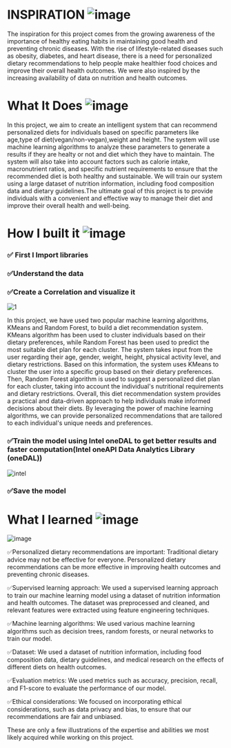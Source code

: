 # INSPIRATION ![image](https://user-images.githubusercontent.com/72274851/218500470-ec078b99-0a50-4b06-a2df-c09e47ecc187.png)

The inspiration for this project comes from the growing awareness of the importance of healthy eating habits in maintaining good health and preventing chronic diseases. With the rise of lifestyle-related diseases such as obesity, diabetes, and heart disease, there is a need for personalized dietary recommendations to help people make healthier food choices and improve their overall health outcomes. We were also inspired by the increasing availability of data on nutrition and health outcomes.

# What It Does ![image](https://user-images.githubusercontent.com/72274851/218503394-b52dfcc9-0620-4f44-94f5-46a09a5cc970.png)

In this project, we aim to create an intelligent system that can recommend personalized diets for individuals based on specific parameters like age,type of diet(vegan/non-vegan),weight and height. The system will use machine learning algorithms to analyze these parameters to generate a results if they are healty or not and diet which they have to maintain. The system will also take into account factors such as calorie intake, macronutrient ratios, and specific nutrient requirements to ensure that the recommended diet is both healthy and sustainable. We will train our system using a large dataset of nutrition information, including food composition data and dietary guidelines.The ultimate goal of this project is to provide individuals with a convenient and effective way to manage their diet and improve their overall health and well-being.

# How I built it ![image](https://user-images.githubusercontent.com/72274851/218502434-f6e66043-0db0-4f85-b7f4-f33b2d33df1f.png)

### ✅ First I Import libraries

### ✅Understand the data

### ✅Create a Correlation and visualize it

![1](https://drive.google.com/file/d/1tAXWbraw7cXr4UrqKQjirjrC--ZAIZU1/view?usp=share_link)

In this project, we have used two popular machine learning algorithms, KMeans and Random Forest, to build a diet recommendation system. KMeans algorithm has been used to cluster individuals based on their dietary preferences, while Random Forest has been used to predict the most suitable diet plan for each cluster.
The system takes input from the user regarding their age, gender, weight, height, physical activity level, and dietary restrictions. Based on this information, the system uses KMeans to cluster the user into a specific group based on their dietary preferences. Then, Random Forest algorithm is used to suggest a personalized diet plan for each cluster, taking into account the individual's nutritional requirements and dietary restrictions.
Overall, this diet recommendation system provides a practical and data-driven approach to help individuals make informed decisions about their diets. By leveraging the power of machine learning algorithms, we can provide personalized recommendations that are tailored to each individual's unique needs and preferences.

### ✅Train the model using Intel oneDAL to get better results and faster computation(Intel oneAPI Data Analytics Library (oneDAL))
![intel](https://user-images.githubusercontent.com/72274851/218504609-585bcebe-5101-4477-bdd2-3a1ba13a64a8.png)

### ✅Save the model


# What I learned ![image](https://user-images.githubusercontent.com/72274851/218499685-e8d445fc-e35e-4ab5-abc1-c32462592603.png)


![image](https://user-images.githubusercontent.com/72274851/220130227-3c48e87b-3e68-4f1c-b0e4-8e3ad9a4805a.png)

✅Personalized dietary recommendations are important: Traditional dietary advice may not be effective for everyone. Personalized dietary recommendations can be more effective in improving health outcomes and preventing chronic diseases.

✅Supervised learning approach: We used a supervised learning approach to train our machine learning model using a dataset of nutrition information and health outcomes. The dataset was preprocessed and cleaned, and relevant features were extracted using feature engineering techniques.

✅Machine learning algorithms: We used various machine learning algorithms such as decision trees, random forests, or neural networks to train our model.

✅Dataset: We used a dataset of nutrition information, including food composition data, dietary guidelines, and medical research on the effects of different diets on health outcomes.

✅Evaluation metrics: We used metrics such as accuracy, precision, recall, and F1-score to evaluate the performance of our model.

✅Ethical considerations: We focused on incorporating ethical considerations, such as data privacy and bias, to ensure that our recommendations are fair and unbiased.

These are only a few illustrations of the expertise and abilities we most likely acquired while working on this project.
